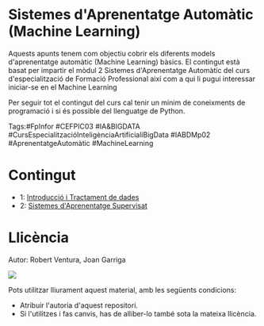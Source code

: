 Sistemes d'Aprenentatge Automàtic (Machine Learning)
===================================

Aquests apunts tenem com objectiu cobrir els diferents models d'aprenentatge automàtic
(Machine Learning) bàsics. El contingut està basat per impartir el mòdul 2 Sistemes d'Aprenentatge Automàtic del curs d'especialització de Formació Professional així com a qui li pugui interessar iniciar-se en el Machine Learning

Per seguir tot el contingut del curs cal tenir un mínim de coneixments de programació i si és possible del llenguatge de Python.

Tags:#FpInfor #CEFPIC03 #IA&BIGDATA #CursEspecialitzacióInteligènciaArtificialiBigData #IABDMp02 #AprenentatgeAutomàtic #MachineLearning

Contingut
=========

- 1: [Introducció i Tractament de dades](01_tractament_dades)
- 2: [Sistemes d'Aprenentatge Supervisat](02_models_supervisats) 

Llicència
===================================
Autor: Robert Ventura, Joan Garriga

[![](http://i.creativecommons.org/l/by-sa/4.0/88x31.png)](http://creativecommons.org/licenses/by-sa/4.0/)

Pots utilitzar lliurament aquest material, amb les següents condicions:

* Atribuir l'autoria d'aquest repositori.
* Si l'utilitzes i fas canvis, has de alliber-lo també sota la mateixa llicència.



